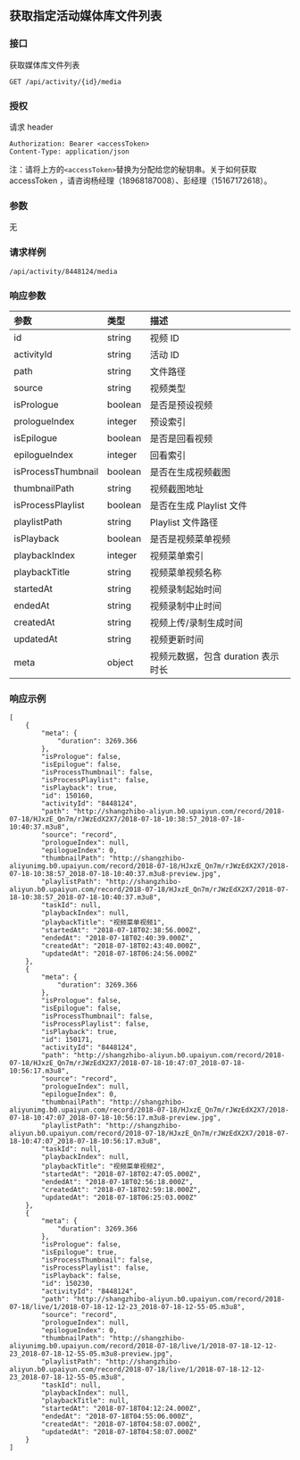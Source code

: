 ## 获取指定活动媒体库文件列表

### 接口

获取媒体库文件列表

```
GET /api/activity/{id}/media
```

### 授权

请求 header

```
Authorization: Bearer <accessToken>
Content-Type: application/json
```

注：请将上方的`<accessToken>`替换为分配给您的秘钥串。关于如何获取 accessToken ，请咨询杨经理（18968187008）、彭经理（15167172618）。

### 参数

无

### 请求样例

```
/api/activity/8448124/media
```

### 响应参数

| 参数 | 类型 | 描述 |
| :--- | :--- | :--- |
| id | string | 视频 ID |
| activityId | string | 活动 ID |
| path | string | 文件路径 |
| source | string | 视频类型 |
| isPrologue | boolean | 是否是预设视频 |
| prologueIndex | integer | 预设索引 |
| isEpilogue | boolean | 是否是回看视频 |
| epilogueIndex | integer | 回看索引 |
| isProcessThumbnail | boolean | 是否在生成视频截图 |
| thumbnailPath | string | 视频截图地址 |
| isProcessPlaylist | boolean | 是否在生成 Playlist 文件 |
| playlistPath | string | Playlist 文件路径 |
| isPlayback | boolean | 是否是视频菜单视频 |
| playbackIndex | integer | 视频菜单索引 |
| playbackTitle | string | 视频菜单视频名称 |
| startedAt | string | 视频录制起始时间 |
| endedAt | string | 视频录制中止时间 |
| createdAt | string | 视频上传/录制生成时间 |
| updatedAt | string | 视频更新时间 |
| meta | object | 视频元数据，包含 duration 表示时长 |

### 响应示例

```
[
    {   
        "meta": {
            "duration": 3269.366
        }, 
        "isPrologue": false,
        "isEpilogue": false,
        "isProcessThumbnail": false,
        "isProcessPlaylist": false,
        "isPlayback": true,
        "id": 150160,
        "activityId": "8448124",
        "path": "http://shangzhibo-aliyun.b0.upaiyun.com/record/2018-07-18/HJxzE_Qn7m/rJWzEdX2X7/2018-07-18-10:38:57_2018-07-18-10:40:37.m3u8",
        "source": "record",
        "prologueIndex": null,
        "epilogueIndex": 0,
        "thumbnailPath": "http://shangzhibo-aliyunimg.b0.upaiyun.com/record/2018-07-18/HJxzE_Qn7m/rJWzEdX2X7/2018-07-18-10:38:57_2018-07-18-10:40:37.m3u8-preview.jpg",
        "playlistPath": "http://shangzhibo-aliyun.b0.upaiyun.com/record/2018-07-18/HJxzE_Qn7m/rJWzEdX2X7/2018-07-18-10:38:57_2018-07-18-10:40:37.m3u8",
        "taskId": null,
        "playbackIndex": null,
        "playbackTitle": "视频菜单视频1",
        "startedAt": "2018-07-18T02:38:56.000Z",
        "endedAt": "2018-07-18T02:40:39.000Z",
        "createdAt": "2018-07-18T02:43:40.000Z",
        "updatedAt": "2018-07-18T06:24:56.000Z"
    },
    {   
        "meta": {
            "duration": 3269.366
        }, 
        "isPrologue": false,
        "isEpilogue": false,
        "isProcessThumbnail": false,
        "isProcessPlaylist": false,
        "isPlayback": true,
        "id": 150171,
        "activityId": "8448124",
        "path": "http://shangzhibo-aliyun.b0.upaiyun.com/record/2018-07-18/HJxzE_Qn7m/rJWzEdX2X7/2018-07-18-10:47:07_2018-07-18-10:56:17.m3u8",
        "source": "record",
        "prologueIndex": null,
        "epilogueIndex": 0,
        "thumbnailPath": "http://shangzhibo-aliyunimg.b0.upaiyun.com/record/2018-07-18/HJxzE_Qn7m/rJWzEdX2X7/2018-07-18-10:47:07_2018-07-18-10:56:17.m3u8-preview.jpg",
        "playlistPath": "http://shangzhibo-aliyun.b0.upaiyun.com/record/2018-07-18/HJxzE_Qn7m/rJWzEdX2X7/2018-07-18-10:47:07_2018-07-18-10:56:17.m3u8",
        "taskId": null,
        "playbackIndex": null,
        "playbackTitle": "视频菜单视频2",
        "startedAt": "2018-07-18T02:47:05.000Z",
        "endedAt": "2018-07-18T02:56:18.000Z",
        "createdAt": "2018-07-18T02:59:18.000Z",
        "updatedAt": "2018-07-18T06:25:03.000Z"
    },
    {
        "meta": {
            "duration": 3269.366
        },
        "isPrologue": false,
        "isEpilogue": true,
        "isProcessThumbnail": false,
        "isProcessPlaylist": false,
        "isPlayback": false,
        "id": 150230,
        "activityId": "8448124",
        "path": "http://shangzhibo-aliyun.b0.upaiyun.com/record/2018-07-18/live/1/2018-07-18-12-12-23_2018-07-18-12-55-05.m3u8",
        "source": "record",
        "prologueIndex": null,
        "epilogueIndex": 0,
        "thumbnailPath": "http://shangzhibo-aliyunimg.b0.upaiyun.com/record/2018-07-18/live/1/2018-07-18-12-12-23_2018-07-18-12-55-05.m3u8-preview.jpg",
        "playlistPath": "http://shangzhibo-aliyun.b0.upaiyun.com/record/2018-07-18/live/1/2018-07-18-12-12-23_2018-07-18-12-55-05.m3u8",
        "taskId": null,
        "playbackIndex": null,
        "playbackTitle": null,
        "startedAt": "2018-07-18T04:12:24.000Z",
        "endedAt": "2018-07-18T04:55:06.000Z",
        "createdAt": "2018-07-18T04:58:07.000Z",
        "updatedAt": "2018-07-18T04:58:07.000Z"
    }
]
```



